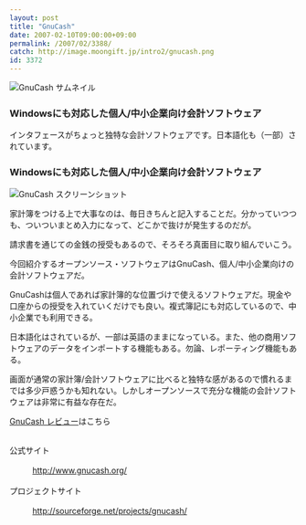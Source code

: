 ```yaml
---
layout: post
title: "GnuCash"
date: 2007-02-10T09:00:00+09:00
permalink: /2007/02/3388/
catch: http://image.moongift.jp/intro2/gnucash.png
id: 3372
---
```

 ![GnuCash サムネイル](http://image.moongift.jp/intro2/gnucash.t.png "GnuCash サムネイル")
  

### Windowsにも対応した個人/中小企業向け会計ソフトウェア
  
インタフェースがちょっと独特な会計ソフトウェアです。日本語化も（一部）されています。  
<!--more-->  

### Windowsにも対応した個人/中小企業向け会計ソフトウェア
  

![GnuCash スクリーンショット](http://image.moongift.jp/intro2/gnucash.png "GnuCash スクリーンショット")

  

家計簿をつける上で大事なのは、毎日きちんと記入することだ。分かっていつつも、ついついまとめ入力になって、どこかで抜けが発生するのだが。

  

請求書を通じての金銭の授受もあるので、そろそろ真面目に取り組んでいこう。

  

今回紹介するオープンソース・ソフトウェアはGnuCash、個人/中小企業向けの会計ソフトウェアだ。

  

GnuCashは個人であれば家計簿的な位置づけで使えるソフトウェアだ。現金や口座からの授受を入れていくだけでも良い。複式簿記にも対応しているので、中小企業でも利用できる。

  

日本語化はされているが、一部は英語のままになっている。また、他の商用ソフトウェアのデータをインポートする機能もある。勿論、レポーティング機能もある。

  

画面が通常の家計簿/会計ソフトウェアに比べると独特な感があるので慣れるまでは多少戸惑うかも知れない。しかしオープンソースで充分な機能の会計ソフトウェアは非常に有益な存在だ。

  

[GnuCash レビュー](http://oss.moongift.jp/review/i-3391.html)はこちら

  
<dl>
<br><dt>公式サイト</dt>
<br><dd><a href="http://www.gnucash.org/" target="_blank">http://www.gnucash.org/</a></dd>
<br><dt>プロジェクトサイト</dt>
<br><dd><a href="http://sourceforge.net/projects/gnucash/" target="_blank">http://sourceforge.net/projects/gnucash/</a></dd>
<br>
</dl>